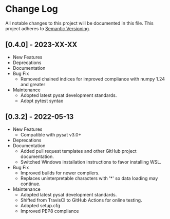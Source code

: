 Change Log
==========
All notable changes to this project will be documented in this file.
This project adheres to [Semantic Versioning](https://semver.org/).

[0.4.0] - 2023-XX-XX
--------------------
* New Features
* Deprecations
* Documentation
* Bug Fix
  * Removed chained indices for improved compliance with numpy 1.24 and greater
* Maintenance
  * Adopted latest pysat development standards.
  * Adopt pytest syntax

[0.3.2] - 2022-05-13
--------------------
* New Features
  * Compatible with pysat v3.0+
* Deprecations
* Documentation
  * Added pull request templates and other GitHub project documentation.
  * Switched Windows installation instructions to favor installing WSL.
* Bug Fix
  * Improved builds for newer compilers.
  * Replaces uninterpretable characters with '*' so data loading may continue.
* Maintenance
  * Adopted latest pysat development standards.
  * Shifted from TravisCI to GitHub Actions for online testing.
  * Adopted setup.cfg
  * Improved PEP8 compliance
